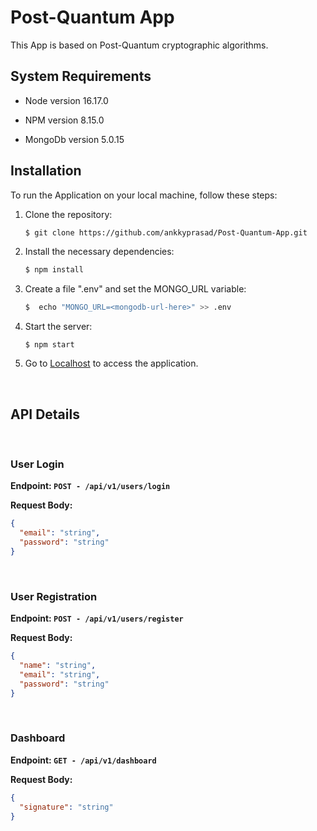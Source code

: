 # Post-Quantum App

This App is based on Post-Quantum cryptographic algorithms.

## System Requirements

- Node version 16.17.0

- NPM version 8.15.0

- MongoDb version 5.0.15

## Installation

To run the Application on your local machine, follow these steps:

1. Clone the repository:

   ```bash
   $ git clone https://github.com/ankkyprasad/Post-Quantum-App.git
   ```

2. Install the necessary dependencies:

   ```bash
   $ npm install
   ```

3. Create a file ".env" and set the MONGO_URL variable:

   ```bash
   $  echo "MONGO_URL=<mongodb-url-here>" >> .env
   ```

4. Start the server:

   ```
   $ npm start
   ```

5. Go to [Localhost](http://localhost:3000) to access the application.

   <br />

## API Details

<br/>

### **User Login**

**Endpoint: `POST - /api/v1/users/login`**

**Request Body:**

```json
{
  "email": "string",
  "password": "string"
}
```

<br/>

### **User Registration**

**Endpoint: `POST - /api/v1/users/register`**

**Request Body:**

```json
{
  "name": "string",
  "email": "string",
  "password": "string"
}
```

<br/>

### **Dashboard**

**Endpoint: `GET - /api/v1/dashboard`**

**Request Body:**

```json
{
  "signature": "string"
}
```
